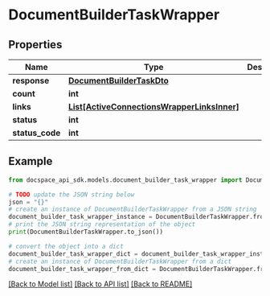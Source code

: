 # DocumentBuilderTaskWrapper

## Properties

Name | Type | Description | Notes
------------ | ------------- | ------------- | -------------
**response** | [**DocumentBuilderTaskDto**](DocumentBuilderTaskDto.md) |  | [optional] 
**count** | **int** |  | [optional] 
**links** | [**List[ActiveConnectionsWrapperLinksInner]**](ActiveConnectionsWrapperLinksInner.md) |  | [optional] 
**status** | **int** |  | [optional] 
**status_code** | **int** |  | [optional] 

## Example

```python
from docspace_api_sdk.models.document_builder_task_wrapper import DocumentBuilderTaskWrapper

# TODO update the JSON string below
json = "{}"
# create an instance of DocumentBuilderTaskWrapper from a JSON string
document_builder_task_wrapper_instance = DocumentBuilderTaskWrapper.from_json(json)
# print the JSON string representation of the object
print(DocumentBuilderTaskWrapper.to_json())

# convert the object into a dict
document_builder_task_wrapper_dict = document_builder_task_wrapper_instance.to_dict()
# create an instance of DocumentBuilderTaskWrapper from a dict
document_builder_task_wrapper_from_dict = DocumentBuilderTaskWrapper.from_dict(document_builder_task_wrapper_dict)
```
[[Back to Model list]](../README.md#documentation-for-models) [[Back to API list]](../README.md#documentation-for-api-endpoints) [[Back to README]](../README.md)


